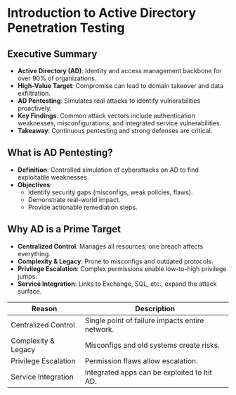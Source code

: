 # Introduction to Active Directory Penetration Testing

## Executive Summary
- **Active Directory (AD)**: Identity and access management backbone for over 90% of organizations.
- **High-Value Target**: Compromise can lead to domain takeover and data exfiltration.
- **AD Pentesting**: Simulates real attacks to identify vulnerabilities proactively.
- **Key Findings**: Common attack vectors include authentication weaknesses, misconfigurations, and integrated service vulnerabilities.
- **Takeaway**: Continuous pentesting and strong defenses are critical.

## What is AD Pentesting?
- **Definition**: Controlled simulation of cyberattacks on AD to find exploitable weaknesses.
- **Objectives**:
  - Identify security gaps (misconfigs, weak policies, flaws).
  - Demonstrate real-world impact.
  - Provide actionable remediation steps.

## Why AD is a Prime Target
- **Centralized Control**: Manages all resources; one breach affects everything.
- **Complexity & Legacy**: Prone to misconfigs and outdated protocols.
- **Privilege Escalation**: Complex permissions enable low-to-high privilege jumps.
- **Service Integration**: Links to Exchange, SQL, etc., expand the attack surface.

| Reason                | Description                                      |
|-----------------------|--------------------------------------------------|
| Centralized Control   | Single point of failure impacts entire network.  |
| Complexity & Legacy   | Misconfigs and old systems create risks.         |
| Privilege Escalation  | Permission flaws allow escalation.               |
| Service Integration   | Integrated apps can be exploited to hit AD.      |

